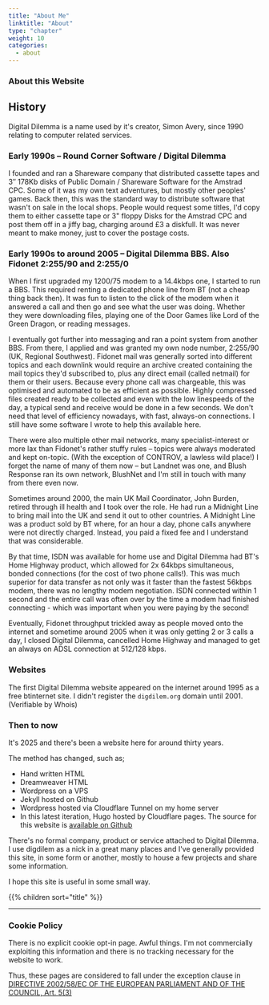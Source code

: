 ```yaml
---
title: "About Me"
linktitle: "About"
type: "chapter"
weight: 10
categories:
  - about
---
```



### About this Website

## History

Digital Dilemma is a name used by it's creator, Simon Avery, since 1990 relating to computer related services. 

### Early 1990s – Round Corner Software / Digital Dilemma

I founded and ran a Shareware company that distributed cassette tapes and 3″ 178Kb disks of Public Domain / Shareware Software for the Amstrad CPC. Some of it was my own text adventures, but mostly other peoples' games. Back then, this was the standard way to distribute software that wasn't on sale in the local shops. People would request some titles, I'd copy them to either cassette tape or 3" floppy Disks for the Amstrad CPC and post them off in a jiffy bag, charging around £3 a diskfull. It was never meant to make money, just to cover the postage costs.

### Early 1990s to around 2005 – Digital Dilemma BBS. Also Fidonet 2:255/90 and 2:255/0

When I first upgraded my 1200/75 modem to a 14.4kbps one, I started to run a BBS. This required renting a dedicated phone line from BT (not a cheap thing back then). It was fun to listen to the click of the modem when it answered a call and then go and see what the user was doing. Whether they were downloading files, playing one of the Door Games like Lord of the Green Dragon, or reading messages.

I eventually got further into messaging and ran a point system from another BBS. From there, I applied and was granted my own node number, 2:255/90 (UK, Regional Southwest). Fidonet mail was generally sorted into different topics and each downlink would require an archive created containing the mail topics they'd subscribed to, plus any direct email (called netmail) for them or their users. Because every phone call was chargeable, this was optimised and automated to be as efficient as possible. Highly compressed files created ready to be collected and even with the low linespeeds of the day, a typical send and receive would be done in a few seconds. We don't need that level of efficiency nowadays, with fast, always-on connections. I still have some software I wrote to help this available here.

There were also multiple other mail networks, many specialist-interest or more lax than Fidonet's rather stuffy rules – topics were always moderated and kept on-topic. (With the exception of CONTROV, a lawless wild place!) I forget the name of many of them now – but Landnet was one, and Blush Response ran its own network, BlushNet and I'm still in touch with many from there even now.

Sometimes around 2000, the main UK Mail Coordinator, John Burden, retired through ill health and I took over the role. He had run a Midnight Line to bring mail into the UK and send it out to other countries. A Midnight Line was a product sold by BT where, for an hour a day, phone calls anywhere were not directly charged. Instead, you paid a fixed fee and I understand that was considerable.

By that time, ISDN was available for home use and Digital Dilemma had BT's Home Highway product, which allowed for 2x 64kbps simultaneous, bonded connections (for the cost of two phone calls!). This was much superior for data transfer as not only was it faster than the fastest 56kbps modem, there was no lengthy modem negotiation. ISDN connected within 1 second and  the entire call was often over by the time a modem had finished connecting - which was important when you were paying by the second!

Eventually, Fidonet throughput trickled away as people moved onto the internet and sometime around 2005 when it was only getting 2 or 3 calls a day, I closed Digital Dilemma, cancelled Home Highway and managed to get an always on ADSL connection at 512/128 kbps.

### Websites

The first Digital Dilemma website appeared on the internet around 1995 as a free btinternet site. I didn't register the `digdilem.org` domain until 2001.(Verifiable by Whois)

### Then to now

It's 2025 and there's been a website here for around thirty years. 

The method has changed, such as;

* Hand written HTML
* Dreamweaver HTML
* Wordpress on a VPS
* Jekyll hosted on Github
* Wordpress hosted via Cloudflare Tunnel on my home server
* In this latest iteration, Hugo hosted by Cloudflare pages. The source for this website is [available on Github](https://github.com/digdilem/digdilem.org.2025)

There's no formal company, product or service attached to Digital Dilemma. I use digdilem as a nick in a great many places and I've generally provided this site, in some form or another, mostly to house a few projects and share some information. 

I hope this site is useful in some small way. 

{{% children sort="title" %}}

--------------

### Cookie Policy

There is no explicit cookie opt-in page. Awful things. I'm not commercially exploiting this information and there is no tracking necessary for the website to work. 

Thus, these pages are considered to fall under the exception clause in [DIRECTIVE 2002/58/EC OF THE EUROPEAN PARLIAMENT AND OF THE COUNCIL, Art. 5(3)](https://eur-lex.europa.eu/legal-content/EN/TXT/HTML/?uri=CELEX:02002L0058-20091219#id-8b90d9c9-eb09-44f5-a58d-51d9cb3a50cd)
